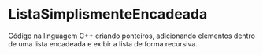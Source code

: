 # ListaSimplismenteEncadeada
Código na linguagem C++ criando ponteiros, adicionando elementos dentro de uma lista encadeada e exibir a lista de forma recursiva.
